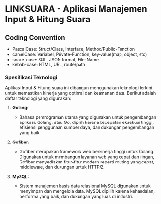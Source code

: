# LINKSUARA - Aplikasi Manajemen Input & Hitung Suara

## Coding Convention
- PascalCase: Struct/Class, Interface, Method/Public-Function
- camelCase: Variabel, Private-Function, key-value(map, object, etc)
- snake_case: SQL, JSON format, File-Name
- kebab-case: HTML, URL, route/path

### Spesifikasi Teknologi

Aplikasi Input & Hitung suara ini dibangun menggunakan teknologi terkini untuk memastikan kinerja yang optimal dan keamanan data. Berikut adalah daftar teknologi yang digunakan:

1. **Golang:**
   - Bahasa pemrograman utama yang digunakan untuk pengembangan aplikasi. Golang, atau Go, dipilih karena kecepatan eksekusi tinggi, efisiensi penggunaan sumber daya, dan dukungan pengembangan yang baik.

2. **Gofiber:**
   - Gofiber merupakan framework web berkinerja tinggi untuk Golang. Digunakan untuk membangun layanan web yang cepat dan ringan, Gofiber menyediakan fitur-fitur modern seperti routing yang cepat, middleware, dan dukungan untuk HTTP/2.

3. **MySQL:**
   - Sistem manajemen basis data relasional MySQL digunakan untuk menyimpan dan mengelola data. MySQL dipilih karena kehandalan, performa yang baik, dan dukungan yang luas di industri.
